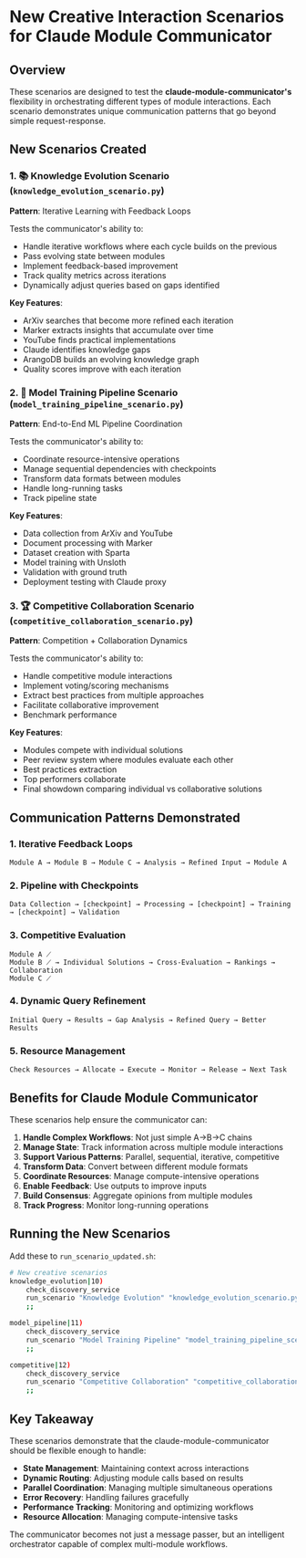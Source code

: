 # New Creative Interaction Scenarios for Claude Module Communicator

## Overview

These scenarios are designed to test the **claude-module-communicator's** flexibility in orchestrating different types of module interactions. Each scenario demonstrates unique communication patterns that go beyond simple request-response.

## New Scenarios Created

### 1. 📚 Knowledge Evolution Scenario (`knowledge_evolution_scenario.py`)
**Pattern**: Iterative Learning with Feedback Loops

Tests the communicator's ability to:
- Handle iterative workflows where each cycle builds on the previous
- Pass evolving state between modules
- Implement feedback-based improvement
- Track quality metrics across iterations
- Dynamically adjust queries based on gaps identified

**Key Features**:
- ArXiv searches that become more refined each iteration
- Marker extracts insights that accumulate over time
- YouTube finds practical implementations
- Claude identifies knowledge gaps
- ArangoDB builds an evolving knowledge graph
- Quality scores improve with each iteration

### 2. 🤖 Model Training Pipeline Scenario (`model_training_pipeline_scenario.py`)
**Pattern**: End-to-End ML Pipeline Coordination

Tests the communicator's ability to:
- Coordinate resource-intensive operations
- Manage sequential dependencies with checkpoints
- Transform data formats between modules
- Handle long-running tasks
- Track pipeline state

**Key Features**:
- Data collection from ArXiv and YouTube
- Document processing with Marker
- Dataset creation with Sparta
- Model training with Unsloth
- Validation with ground truth
- Deployment testing with Claude proxy

### 3. 🏆 Competitive Collaboration Scenario (`competitive_collaboration_scenario.py`)
**Pattern**: Competition + Collaboration Dynamics

Tests the communicator's ability to:
- Handle competitive module interactions
- Implement voting/scoring mechanisms
- Extract best practices from multiple approaches
- Facilitate collaborative improvement
- Benchmark performance

**Key Features**:
- Modules compete with individual solutions
- Peer review system where modules evaluate each other
- Best practices extraction
- Top performers collaborate
- Final showdown comparing individual vs collaborative solutions

## Communication Patterns Demonstrated

### 1. **Iterative Feedback Loops**
```
Module A → Module B → Module C → Analysis → Refined Input → Module A
```

### 2. **Pipeline with Checkpoints**
```
Data Collection → [checkpoint] → Processing → [checkpoint] → Training → [checkpoint] → Validation
```

### 3. **Competitive Evaluation**
```
Module A ⟋
Module B ⟋ → Individual Solutions → Cross-Evaluation → Rankings → Collaboration
Module C ⟋
```

### 4. **Dynamic Query Refinement**
```
Initial Query → Results → Gap Analysis → Refined Query → Better Results
```

### 5. **Resource Management**
```
Check Resources → Allocate → Execute → Monitor → Release → Next Task
```

## Benefits for Claude Module Communicator

These scenarios help ensure the communicator can:

1. **Handle Complex Workflows**: Not just simple A→B→C chains
2. **Manage State**: Track information across multiple module interactions
3. **Support Various Patterns**: Parallel, sequential, iterative, competitive
4. **Transform Data**: Convert between different module formats
5. **Coordinate Resources**: Manage compute-intensive operations
6. **Enable Feedback**: Use outputs to improve inputs
7. **Build Consensus**: Aggregate opinions from multiple modules
8. **Track Progress**: Monitor long-running operations

## Running the New Scenarios

Add these to `run_scenario_updated.sh`:

```bash
# New creative scenarios
knowledge_evolution|10)
    check_discovery_service
    run_scenario "Knowledge Evolution" "knowledge_evolution_scenario.py" "creative"
    ;;

model_pipeline|11)
    check_discovery_service
    run_scenario "Model Training Pipeline" "model_training_pipeline_scenario.py" "creative"
    ;;

competitive|12)
    check_discovery_service
    run_scenario "Competitive Collaboration" "competitive_collaboration_scenario.py" "creative"
    ;;
```

## Key Takeaway

These scenarios demonstrate that the claude-module-communicator should be flexible enough to handle:
- **State Management**: Maintaining context across interactions
- **Dynamic Routing**: Adjusting module calls based on results
- **Parallel Coordination**: Managing multiple simultaneous operations
- **Error Recovery**: Handling failures gracefully
- **Performance Tracking**: Monitoring and optimizing workflows
- **Resource Allocation**: Managing compute-intensive tasks

The communicator becomes not just a message passer, but an intelligent orchestrator capable of complex multi-module workflows.